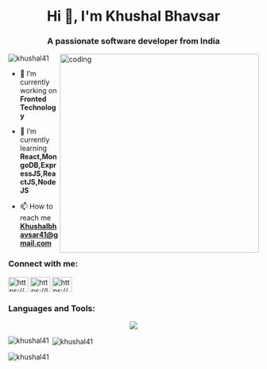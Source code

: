<h1 align="center">Hi 👋, I'm Khushal Bhavsar</h1>
<h3 align="center">A passionate software developer from India</h3>

<img align="right" alt="coding" width="400" src="https://user-images.githubusercontent.com/55389276/140866485-8fb1c876-9a8f-4d6a-98dc-08c4981eaf70.gif">

<p align="left"> <img src="https://komarev.com/ghpvc/?username=khushal41&label=Profile%20views&color=0e75b6&style=flat" alt="khushal41" /> </p>

- 🔭 I’m currently working on **Fronted Technology**

- 🌱 I’m currently learning **React,MongoDB,ExpressJS,ReactJS,NodeJS**

- 📫 How to reach me **Khushalbhavsar41@gmail.com**

<h3 align="left">Connect with me:</h3>
<p align="left">
<a href="https://www.linkedin.com/in/khushal-bhavsar/" target="blank"><img align="center" src="https://raw.githubusercontent.com/rahuldkjain/github-profile-readme-generator/master/src/images/icons/Social/linked-in-alt.svg" alt="https://www.linkedin.com/in/khushal-bhavsar/" height="30" width="40" /></a>
<a href="https://leetcode.com/Khushal_41/" target="blank"><img align="center" src="https://raw.githubusercontent.com/rahuldkjain/github-profile-readme-generator/master/src/images/icons/Social/leet-code.svg" alt="https://leetcode.com/khushal_41/" height="30" width="40" /></a>
<a href="https://www.codingninjas.com/studio/profile/05b9c768-2a4d-4c2c-b8d2-e5e9359f51c5" target="blank"><img align="center" src="https://raw.githubusercontent.com/rahuldkjain/github-profile-readme-generator/master/src/images/icons/Social/rss.svg" alt="https://www.codingninjas.com/studio/profile/05b9c768-2a4d-4c2c-b8d2-e5e9359f51c5" height="30" width="40" /></a>
</p>

<h3 align="left">Languages and Tools:</h3>
<p align="center">
<img  src="https://skillicons.dev/icons?i=html,css,javascript,c,cpp,git,github">
 </p>


<p><img align="left" src="https://github-readme-stats.vercel.app/api/top-langs?username=khushal41&show_icons=true&locale=en&layout=compact" alt="khushal41" /></p>

<p>&nbsp;<img align="center" src="https://github-readme-stats.vercel.app/api?username=khushal41&show_icons=true&locale=en" alt="khushal41" /></p>

<p><img align="center" src="https://github-readme-streak-stats.herokuapp.com/?user=khushal41&" alt="khushal41" /></p> 
